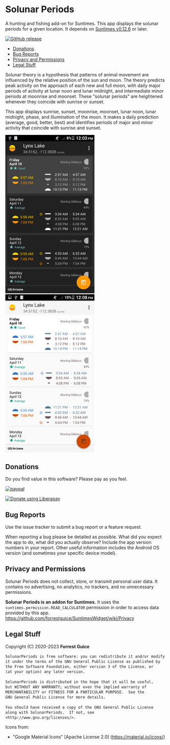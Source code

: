 # Solunar Periods
A hunting and fishing add-on for Suntimes. This app displays the solunar periods for a given location. It depends on [Suntimes v0.12.6](https://f-droid.org/en/packages/com.forrestguice.suntimeswidget/) or later.

[![GitHub release](https://img.shields.io/github/release/forrestguice/SolunarPeriods.svg)](https://github.com/forrestguice/SolunarPeriods/releases)

* [Donations](#donations)
* [Bug Reports](#bug-reports)
* [Privacy and Permissions](#privacy-and-permissions)
* [Legal Stuff](#legal-stuff)

Solunar theory is a hypothesis that patterns of animal movement are influenced by the relative position of the sun and moon. The theory predicts peak activity on the approach of each new and full moon, with daily major periods of activity at lunar noon and lunar midnight, and intermediate minor periods at moonrise and moonset. These "solunar periods" are heightened whenever they coincide with sunrise or sunset.

This app displays sunrise, sunset, moonrise, moonset, lunar noon, lunar midnight, phase, and illumination of the moon. It makes a daily prediction (average, good, better, best) and identifies periods of major and minor activity that coincide with sunrise and sunset.

<img alt="screenshot1" src='fastlane/metadata/android/en-US/images/phoneScreenshots/1.png' width="280px" /> <img alt="screenshot1" src='fastlane/metadata/android/en-US/images/phoneScreenshots/2.png' width="280px" />

## Donations ##
Do you find value in this software? Please pay as you feel.

[![paypal](https://www.paypalobjects.com/webstatic/en_US/i/btn/png/silver-rect-paypal-26px.png)](https://www.paypal.com/cgi-bin/webscr?cmd=_s-xclick&hosted_button_id=NZJ5FJBCKY6K2)

<noscript><a href="https://liberapay.com/forrestguice/donate"><img alt="Donate using Liberapay" src="https://liberapay.com/assets/widgets/donate.svg"></a></noscript>


## Bug Reports ##
Use the issue tracker to submit a bug report or a feature request.

When reporting a bug please be detailed as possible. What did you expect the app to do, what did you actually observe? Include the app version numbers in your report. Other useful information includes the Android OS version (and sometimes your specific device model).

## Privacy and Permissions ##
Solunar Periods does not collect, store, or transmit personal user data. It contains no advertising, no analytics, no trackers, and no unnecessary permissions.

__Solunar Periods is an addon for Suntimes.__ It uses the `suntimes.permission.READ_CALCULATOR` permission in order to access data provided by this app. https://github.com/forrestguice/SuntimesWidget/wiki/Privacy

## Legal Stuff
Copyright (C) 2020-2023 **Forrest Guice**
```
SolunarPeriods is free software: you can redistribute it and/or modify
it under the terms of the GNU General Public License as published by
the Free Software Foundation, either version 3 of the License, or
(at your option) any later version.

SolunarPeriods is distributed in the hope that it will be useful,
but WITHOUT ANY WARRANTY; without even the implied warranty of
MERCHANTABILITY or FITNESS FOR A PARTICULAR PURPOSE.  See the
GNU General Public License for more details.

You should have received a copy of the GNU General Public License
along with SolunarPeriods.  If not, see <http://www.gnu.org/licenses/>.
```

Icons from:
* "Google Material Icons" [Apache License 2.0] (https://material.io/icons/)
